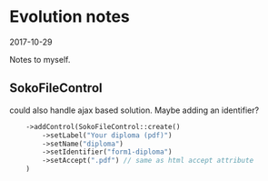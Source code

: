 Evolution notes
============
2017-10-29

 
Notes to myself.



SokoFileControl
-------------------
could also handle ajax based solution.
Maybe adding an identifier?


```php
    ->addControl(SokoFileControl::create()
        ->setLabel("Your diploma (pdf)")
        ->setName("diploma")
        ->setIdentifier("form1-diploma")
        ->setAccept(".pdf") // same as html accept attribute
    )
```